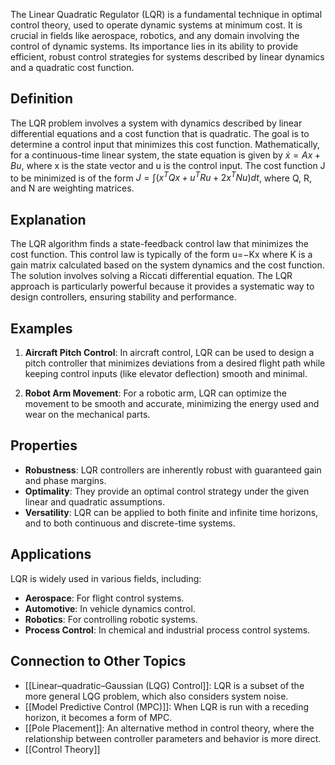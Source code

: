 The Linear Quadratic Regulator (LQR) is a fundamental technique in optimal control theory, used to operate dynamic systems at minimum cost. It is crucial in fields like aerospace, robotics, and any domain involving the control of dynamic systems. Its importance lies in its ability to provide efficient, robust control strategies for systems described by linear dynamics and a quadratic cost function.

## Definition

The LQR problem involves a system with dynamics described by linear differential equations and a cost function that is quadratic. The goal is to determine a control input that minimizes this cost function. Mathematically, for a continuous-time linear system, the state equation is given by $\dot{x}=Ax+Bu$, where x is the state vector and u is the control input. The cost function J to be minimized is of the form $J=∫(x^TQx+u^TRu+2x^TNu)dt$, where Q, R, and N are weighting matrices.

## Explanation

The LQR algorithm finds a state-feedback control law that minimizes the cost function. This control law is typically of the form u=−Kx where K is a gain matrix calculated based on the system dynamics and the cost function. The solution involves solving a Riccati differential equation. The LQR approach is particularly powerful because it provides a systematic way to design controllers, ensuring stability and performance.

## Examples

1. **Aircraft Pitch Control**: In aircraft control, LQR can be used to design a pitch controller that minimizes deviations from a desired flight path while keeping control inputs (like elevator deflection) smooth and minimal.
    
2. **Robot Arm Movement**: For a robotic arm, LQR can optimize the movement to be smooth and accurate, minimizing the energy used and wear on the mechanical parts.
    

## Properties

- **Robustness**: LQR controllers are inherently robust with guaranteed gain and phase margins.
- **Optimality**: They provide an optimal control strategy under the given linear and quadratic assumptions.
- **Versatility**: LQR can be applied to both finite and infinite time horizons, and to both continuous and discrete-time systems.

## Applications

LQR is widely used in various fields, including:

- **Aerospace**: For flight control systems.
- **Automotive**: In vehicle dynamics control.
- **Robotics**: For controlling robotic systems.
- **Process Control**: In chemical and industrial process control systems.

## Connection to Other Topics

- [[Linear–quadratic–Gaussian (LQG) Control]]: LQR is a subset of the more general LQG problem, which also considers system noise.
- [[Model Predictive Control (MPC)]]: When LQR is run with a receding horizon, it becomes a form of MPC.
- [[Pole Placement]]: An alternative method in control theory, where the relationship between controller parameters and behavior is more direct.
- [[Control Theory]]